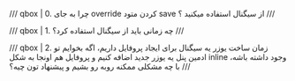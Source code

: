/// qbox | 0. چرا به جای override کردن متود save از سیگنال استفاده میکنید ؟
///

<span class="break-line"></span>

/// qbox | 1. چه زمانی باید از سیگنال استفاده کرد؟
///

<span class="break-line"></span>

/// qbox | 2. زمان ساخت یوزر یه سیگنال برای ایجاد پروفایل داریم، اگه بخوایم تو ادمین پنل یه یوزر جدید اضافه کنیم و پروفایل هم اونجا به شکل inline وجود داشته باشه، با چه مشکلی ممکنه روبه رو بشیم و پیشنهاد تون چیه؟
///
